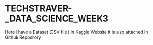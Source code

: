 # TECHSTRAVER-_DATA_SCIENCE_WEEK3

Here I have a Dataset (CSV file ) in Kaggle Website it is also attached in Github Repository 
